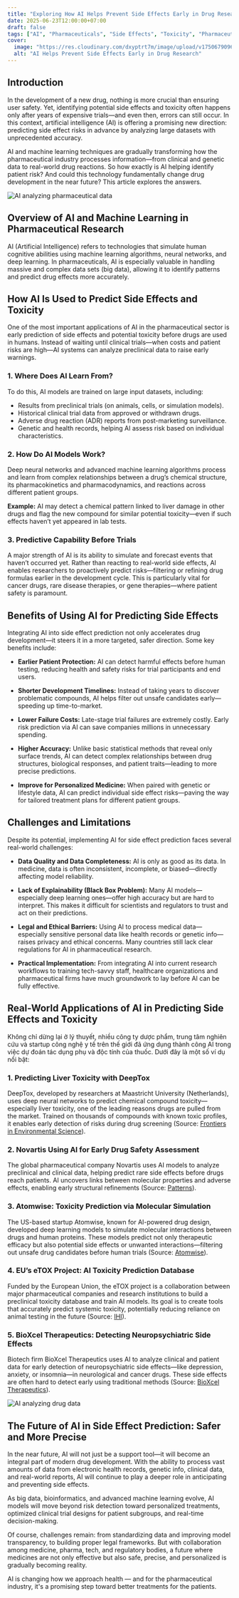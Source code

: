 ```yaml
---
title: "Exploring How AI Helps Prevent Side Effects Early in Drug Research"
date: 2025-06-23T12:00:00+07:00
draft: false
tags: ["AI", "Pharmaceuticals", "Side Effects", "Toxicity", "Pharmaceutical Research"]
cover:
  image: "https://res.cloudinary.com/dxyptrt7m/image/upload/v1750679096/w34m788bers6l3hss88y.jpg"
  alt: "AI Helps Prevent Side Effects Early in Drug Research"
---
```


## Introduction

In the development of a new drug, nothing is more crucial than ensuring user safety. Yet, identifying potential side effects and toxicity often happens only after years of expensive trials—and even then, errors can still occur. In this context, artificial intelligence (AI) is offering a promising new direction: predicting side effect risks in advance by analyzing large datasets with unprecedented accuracy.

AI and machine learning techniques are gradually transforming how the pharmaceutical industry processes information—from clinical and genetic data to real-world drug reactions. So how exactly is AI helping identify patient risk? And could this technology fundamentally change drug development in the near future? This article explores the answers.

![AI analyzing pharmaceutical data](https://res.cloudinary.com/dxyptrt7m/image/upload/v1750677843/q9s7tii2zhr0vt7chpyu.jpg)

## Overview of AI and Machine Learning in Pharmaceutical Research

AI (Artificial Intelligence) refers to technologies that simulate human cognitive abilities using machine learning algorithms, neural networks, and deep learning. In pharmaceuticals, AI is especially valuable in handling massive and complex data sets (big data), allowing it to identify patterns and predict drug effects more accurately.

## How AI Is Used to Predict Side Effects and Toxicity

One of the most important applications of AI in the pharmaceutical sector is early prediction of side effects and potential toxicity before drugs are used in humans. Instead of waiting until clinical trials—when costs and patient risks are high—AI systems can analyze preclinical data to raise early warnings.

### 1. Where Does AI Learn From?

To do this, AI models are trained on large input datasets, including:
  - Results from preclinical trials (on animals, cells, or simulation models).
  - Historical clinical trial data from approved or withdrawn drugs.
  - Adverse drug reaction (ADR) reports from post-marketing surveillance.
  - Genetic and health records, helping AI assess risk based on individual characteristics.

### 2. How Do AI Models Work?

Deep neural networks and advanced machine learning algorithms process and learn from complex relationships between a drug’s chemical structure, its pharmacokinetics and pharmacodynamics, and reactions across different patient groups.

**Example:** AI may detect a chemical pattern linked to liver damage in other drugs and flag the new compound for similar potential toxicity—even if such effects haven’t yet appeared in lab tests.

### 3. Predictive Capability Before Trials

A major strength of AI is its ability to simulate and forecast events that haven’t occurred yet. Rather than reacting to real-world side effects, AI enables researchers to proactively predict risks—filtering or refining drug formulas earlier in the development cycle. This is particularly vital for cancer drugs, rare disease therapies, or gene therapies—where patient safety is paramount.

## Benefits of Using AI for Predicting Side Effects

Integrating AI into side effect prediction not only accelerates drug development—it steers it in a more targeted, safer direction. Some key benefits include:

- **Earlier Patient Protection:** AI can detect harmful effects before human testing, reducing health and safety risks for trial participants and end users.

- **Shorter Development Timelines:** Instead of taking years to discover problematic compounds, AI helps filter out unsafe candidates early—speeding up time-to-market.

- **Lower Failure Costs:** Late-stage trial failures are extremely costly. Early risk prediction via AI can save companies millions in unnecessary spending.

- **Higher Accuracy:** Unlike basic statistical methods that reveal only surface trends, AI can detect complex relationships between drug structures, biological responses, and patient traits—leading to more precise predictions.

- **Improve for Personalized Medicine:** When paired with genetic or lifestyle data, AI can predict individual side effect risks—paving the way for tailored treatment plans for different patient groups.

## Challenges and Limitations

Despite its potential, implementing AI for side effect prediction faces several real-world challenges:

- **Data Quality and Data Completeness:** AI is only as good as its data. In medicine, data is often inconsistent, incomplete, or biased—directly affecting model reliability.

- **Lack of Explainability (Black Box Problem):** Many AI models—especially deep learning ones—offer high accuracy but are hard to interpret. This makes it difficult for scientists and regulators to trust and act on their predictions.

- **Legal and Ethical Barriers:** Using AI to process medical data—especially sensitive personal data like health records or genetic info—raises privacy and ethical concerns. Many countries still lack clear regulations for AI in pharmaceutical research.

- **Practical Implementation:** From integrating AI into current research workflows to training tech-savvy staff, healthcare organizations and pharmaceutical firms have much groundwork to lay before AI can be fully effective.

## Real-World Applications of AI in Predicting Side Effects and Toxicity

Không chỉ dừng lại ở lý thuyết, nhiều công ty dược phẩm, trung tâm nghiên cứu và startup công nghệ y tế trên thế giới đã ứng dụng thành công AI trong việc dự đoán tác dụng phụ và độc tính của thuốc. Dưới đây là một số ví dụ nổi bật:

### 1. Predicting Liver Toxicity with DeepTox

DeepTox, developed by researchers at Maastricht University (Netherlands), uses deep neural networks to predict chemical compound toxicity—especially liver toxicity, one of the leading reasons drugs are pulled from the market. Trained on thousands of compounds with known toxic profiles, it enables early detection of risks during drug screening (Source: [Frontiers in Environmental Science](https://www.frontiersin.org/journals/environmental-science/articles/10.3389/fenvs.2015.00080/full)).

### 2. Novartis Using AI for Early Drug Safety Assessment

The global pharmaceutical company Novartis uses AI models to analyze preclinical and clinical data, helping predict rare side effects before drugs reach patients. AI uncovers links between molecular properties and adverse effects, enabling early structural refinements (Source: [Patterns](https://www.cell.com/patterns/fulltext/S2666-3899(21)00155-0?_returnURL=https%3A%2F%2Flinkinghub.elsevier.com%2Fretrieve%2Fpii%2FS2666389921001550%3Fshowall%3Dtrue)).

### 3. Atomwise: Toxicity Prediction via Molecular Simulation

The US-based startup Atomwise, known for AI-powered drug design, developed deep learning models to simulate molecular interactions between drugs and human proteins. These models predict not only therapeutic efficacy but also potential side effects or unwanted interactions—filtering out unsafe drug candidates before human trials (Source: [Atomwise](https://blog.atomwise.com/behind-the-ai-a-novel-approach-for-using-graph-neural-networks-to-improve-admet-predictions)).

### 4. EU’s eTOX Project: AI Toxicity Prediction Database

Funded by the European Union, the eTOX project is a collaboration between major pharmaceutical companies and research institutions to build a preclinical toxicity database and train AI models. Its goal is to create tools that accurately predict systemic toxicity, potentially reducing reliance on animal testing in the future (Source: [IHI](https://www.ihi.europa.eu/projects-results/project-factsheets/etox)).

### 5. BioXcel Therapeutics: Detecting Neuropsychiatric Side Effects

Biotech firm BioXcel Therapeutics uses AI to analyze clinical and patient data for early detection of neuropsychiatric side effects—like depression, anxiety, or insomnia—in neurological and cancer drugs. These side effects are often hard to detect early using traditional methods (Source: [BioXcel Therapeutics](https://ir.bioxceltherapeutics.com/static-files/f4022567-b69d-4380-8591-f56ec81a1698)).

![AI analyzing drug data](https://res.cloudinary.com/dxyptrt7m/image/upload/v1750678967/jusrwwft6ctzpvsh8tpi.jpg)

## The Future of AI in Side Effect Prediction: Safer and More Precise

In the near future, AI will not just be a support tool—it will become an integral part of modern drug development. With the ability to process vast amounts of data from electronic health records, genetic info, clinical data, and real-world reports, AI will continue to play a deeper role in anticipating and preventing side effects.

As big data, bioinformatics, and advanced machine learning evolve, AI models will move beyond risk detection toward personalized treatments, optimized clinical trial designs for patient subgroups, and real-time decision-making.

Of course, challenges remain: from standardizing data and improving model transparency, to building proper legal frameworks. But with collaboration among medicine, pharma, tech, and regulatory bodies, a future where medicines are not only effective but also safe, precise, and personalized is gradually becoming reality.

AI is changing how we approach health — and for the pharmaceutical industry, it's a promising step toward better treatments for the patients.